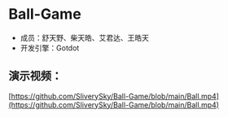 # Ball-Game
- 成员：舒天野、柴天皓、艾君达、王皓天
- 开发引擎：Gotdot
## 演示视频：
[https://github.com/SliverySky/Ball-Game/blob/main/Ball.mp4](https://github.com/SliverySky/Ball-Game/blob/main/Ball.mp4)
